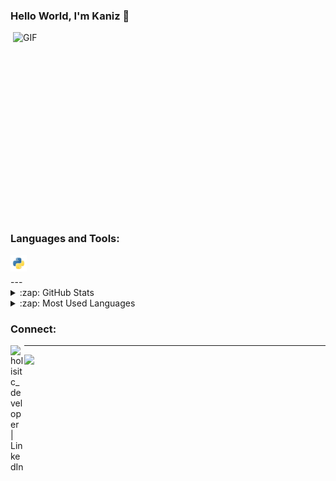 ### Hello World, I'm Kaniz  👋

 <img align="right" alt="GIF" src="https://github.com/arsentieva/arsentieva/blob/main/code.gif?raw=true" width="500" height="320" />

### Languages and Tools:

[<img align="left" alt="python" width="26px" src="https://raw.githubusercontent.com/github/explore/80688e429a7d4ef2fca1e82350fe8e3517d3494d/topics/python/python.png" />](https://www.youtube.com/@KanizFatemaKF)

<br />
<br />
---

<details>
  <summary>:zap: GitHub Stats</summary>

  <img align="left" alt="Kaniz's GitHub Stats" src="https://github-readme-stats.vercel.app/api?username=kaniz-codes&show_icons=true&hide_border=true" />

</details>

<details>
  <summary>:zap: Most Used Languages</summary>

<img align="left" alt="Kaniz's GitHub Top Languages" src="https://github-readme-stats.vercel.app/api/top-langs/?username=kaniz-codes" />

</details>

### Connect:
[<img align="left" alt="holisitc_developer | LinkedIn" width="22px" src="https://cdn.jsdelivr.net/npm/simple-icons@v3/icons/linkedin.svg" />](https://www.linkedin.com/in/kaniz111)



---
[![](https://visitcount.itsvg.in/api?id=kaniz-codes&icon=5&color=1)](https://visitcount.itsvg.in)

<!-- Proudly created with GPRM ( https://gprm.itsvg.in ) -->
